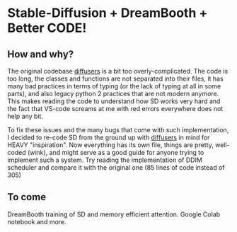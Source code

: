 # Stable-Diffusion + DreamBooth + Better CODE!

## How and why?

The original codebase [diffusers](https://github.com/huggingface/diffusers) is a bit too overly-complicated.
The code is too long, the classes and functions are not separated into their files, it has many bad practices in terms of typing (or the lack of typing at all in some parts), and also legacy python 2 practices that are not modern anymore.
This makes reading the code to understand how SD works very hard and the fact that VS-code screams at me with red errors everywhere does not help any bit.

To fix these issues and the many bugs that come with such implementation, I decided to re-code SD from the ground up with [diffusers](https://github.com/huggingface/diffusers) in mind for HEAVY "inspiration".
Now everything has its own file, things are pretty, well-coded (wink), and might serve as a good guide for anyone trying to implement such a system. Try reading the implementation of DDIM scheduler and compare it with the original one (85 lines of code instead of 305)

## To come
DreamBooth training of SD and memory efficient attention. Google Colab notebook and more.
